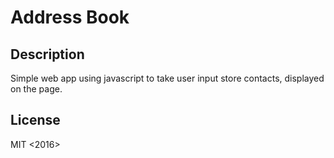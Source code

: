 # Address Book

## Description
Simple web app using javascript to take user input store contacts, displayed on the page.

## License
MIT <2016> <Epicodus>
